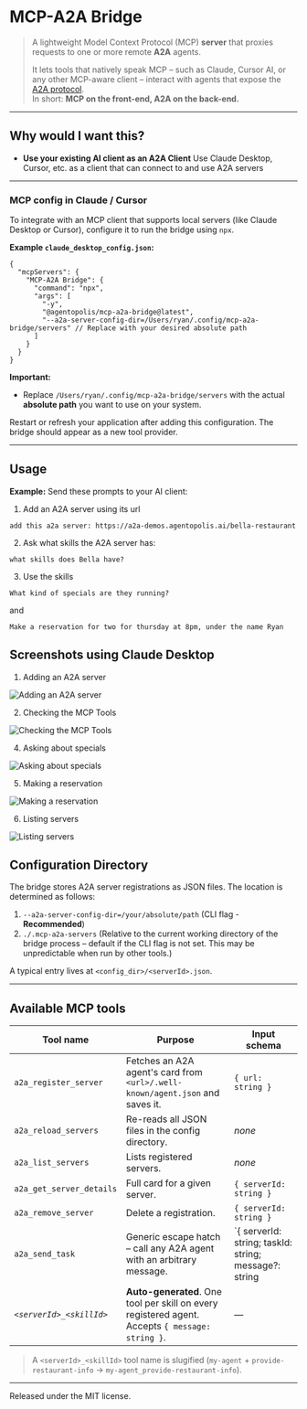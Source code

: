 # MCP-A2A Bridge

> A lightweight Model Context Protocol (MCP) **server** that proxies requests to one or more remote **A2A** agents.
>
> It lets tools that natively speak MCP – such as Claude, Cursor AI, or any other MCP-aware client – interact with agents that expose the [A2A protocol](https://github.com/modelcontextprotocol/a2a).  
> In short: **MCP on the front-end, A2A on the back-end.**

---

## Why would I want this?

* **Use your existing AI client as an A2A Client** Use Claude Desktop, Cursor, etc. as a client that can connect to and use A2A servers

---

### MCP config in Claude / Cursor

To integrate with an MCP client that supports local servers (like Claude Desktop or Cursor), configure it to run the bridge using `npx`.

**Example `claude_desktop_config.json`:**

```jsonc
{
  "mcpServers": {
    "MCP-A2A Bridge": {
      "command": "npx",
      "args": [
        "-y", 
        "@agentopolis/mcp-a2a-bridge@latest", 
        "--a2a-server-config-dir=/Users/ryan/.config/mcp-a2a-bridge/servers" // Replace with your desired absolute path
      ]
    }
  }
}
```

**Important:**
*   Replace `/Users/ryan/.config/mcp-a2a-bridge/servers` with the actual **absolute path** you want to use on your system.

Restart or refresh your application after adding this configuration. The bridge should appear as a new tool provider.

---

## Usage
**Example:**
Send these prompts to your AI client:
1. Add an A2A server using its url
```
add this a2a server: https://a2a-demos.agentopolis.ai/bella-restaurant
```
2. Ask what skills the A2A server has:
```
what skills does Bella have?
```
3. Use the skills
```
What kind of specials are they running?
```
and
```
Make a reservation for two for thursday at 8pm, under the name Ryan
```

## Screenshots using Claude Desktop

1. Adding an A2A server

![Adding an A2A server](./assets/images/10-adding-a-server.png)

2. Checking the MCP Tools

![Checking the MCP Tools](./assets/images/20-claude-mcp-tools.png)

4. Asking about specials

![Asking about specials](./assets/images/50-asking-about-specials.png)

5. Making a reservation

![Making a reservation](./assets/images/60-making-a-reservation.png)

6. Listing servers

![Listing servers](./assets/images/70-listing-servers.png)

## Configuration Directory

The bridge stores A2A server registrations as JSON files. The location is determined as follows:

1.  `--a2a-server-config-dir=/your/absolute/path` (CLI flag - **Recommended**)
2.  `./.mcp-a2a-servers` (Relative to the current working directory of the bridge process – default if the CLI flag is not set. This may be unpredictable when run by other tools.)

A typical entry lives at `<config_dir>/<serverId>.json`.

---

## Available MCP tools

| Tool name | Purpose | Input schema |
|-----------|---------|-------------|
| `a2a_register_server` | Fetches an A2A agent's card from `<url>/.well-known/agent.json` and saves it. | `{ url: string }` |
| `a2a_reload_servers`  | Re-reads all JSON files in the config directory. | _none_ |
| `a2a_list_servers`    | Lists registered servers. | _none_ |
| `a2a_get_server_details` | Full card for a given server. | `{ serverId: string }` |
| `a2a_remove_server`   | Delete a registration. | `{ serverId: string }` |
| `a2a_send_task`       | Generic escape hatch – call any A2A agent with an arbitrary message. | `{ serverId: string; taskId: string; message?: string | Message }` |
| _`<serverId>_<skillId>`_ | **Auto-generated**. One tool per skill on every registered agent. Accepts `{ message: string }`. | — |

> A `<serverId>_<skillId>` tool name is slugified (`my-agent` + `provide-restaurant-info` → `my-agent_provide-restaurant-info`).

---

Released under the MIT license.
